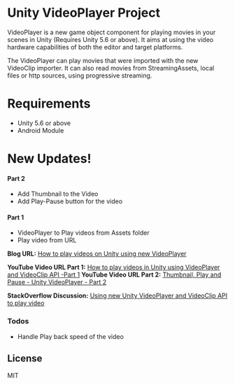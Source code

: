 # Unity VideoPlayer Project

VideoPlayer is a new game object component for playing movies in your scenes in Unity (Requires Unity 5.6 or above). It aims at using the video hardware capabilities of both the editor and target platforms.

The VideoPlayer can play movies that were imported with the new VideoClip importer. It can also read movies from StreamingAssets, local files or http sources, using progressive streaming.

# Requirements
 - Unity 5.6 or above
 - Android Module

# New Updates!
  #### Part 2
  - Add Thumbnail to the Video
  - Add Play-Pause button for the video
  #### Part 1
  - VideoPlayer to Play videos from Assets folder
  - Play video from URL

**Blog URL:** [How to play videos on Unity using new VideoPlayer](http://justcode.me/unity2d/how-to-play-videos-on-unity-using-new-videoplayer/)

**YouTube Video URL Part 1:** [How to play videos in Unity using VideoPlayer and VideoClip API -Part 1](https://www.youtube.com/watch?v=nGA3jMBDjHk)
**YouTube Video URL Part 2:** [Thumbnail, Play and Pause - Unity VideoPlayer - Part 2 ](https://www.youtube.com/watch?v=R36UuAjQmK4)

**StackOverflow Discussion:** [Using new Unity VideoPlayer and VideoClip API to play video](http://stackoverflow.com/questions/41144054/using-new-unity-videoplayer-and-videoclip-api-to-play-video/)

### Todos

 - Handle Play back speed of the video

License
----

MIT
